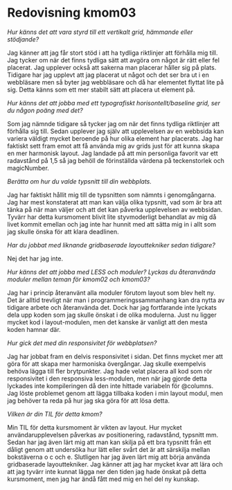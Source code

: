 ---
---
Redovisning kmom03
=========================
_Hur känns det att vara styrd till ett vertikalt grid, hämmande eller stödjande?_

Jag känner att jag får stort stöd i att ha tydliga riktlinjer att förhålla mig till. Jag tycker om när det finns tydliga sätt att avgöra om något är rätt eller fel placerat. Jag upplever också att sakerna man placerar håller sig på plats. Tidigare har jag upplevt att jag placerat ut något och det ser bra ut i en webbläsare men så byter jag webbläsare och då har elementet flyttat lite på sig. Detta känns som ett mer stabilt sätt att placera ut element på.

_Hur känns det att jobba med ett typografiskt horisontellt/baseline grid, ser du någon poäng med det?_

Som jag nämnde tidigare så tycker jag om när det finns tydliga riktlinjer att förhålla sig till. Sedan upplever jag själv att upplevelsen av en webbsida kan variera väldigt mycket beroende på hur olika element har placerats. Jag har faktiskt sett fram emot att få använda mig av grids just för att kunna skapa en mer harmonisk layout. Jag landade på att min personliga favorit var ett radavstånd på 1,5 så jag behöll de förinställda värdena på teckenstorlek och magicNumber.

_Berätta om hur du valde typsnitt till din webbplats._

Jag har faktiskt hållit mig till de typsnitten som nämnts i genomgångarna. Jag har mest konstaterat att man kan välja olika typsnitt, vad som är bra att tänka på när man väljer och att det kan påverka upplevelsen av webbsidan. Tyvärr har detta kursmoment blivit lite styvmoderligt behandlat av mig då livet kommit emellan och jag inte har hunnit med att sätta mig in i allt som jag skulle önska för att klara deadlinen.

_Har du jobbat med liknande gridbaserade layouttekniker sedan tidigare?_

Nej det har jag inte.

_Hur känns det att jobba med LESS och moduler? Lyckas du återanvända moduler mellan teman för kmom02 och kmom03?_

Jag har i princip återanvänt alla moduler förutom layout som blev helt ny. Det är alltid trevligt när man i programmeringssammanhang kan dra nytta av tidigare arbete och återanvända det. Dock har jag fortfarande inte lyckats dela upp koden som jag skulle önskat i de olika modulerna. Just nu ligger mycket kod i layout-modulen, men det kanske är vanligt att den mesta koden hamnar där.

_Hur gick det med din responsivitet för webbplatsen?_

Jag har jobbat fram en delvis responsivitet i sidan. Det finns mycket mer att göra för att skapa mer harmoniska övergångar. Jag skulle exempelvis behöva lägga till fler brytpunkter. Jag hade velat placera all kod som rör responsivitet i den responsiva less-modulen, men när jag gjorde detta lyckades inte kompileringen då den inte hittade variabeln för @columns. Jag löste problemet genom att lägga tillbaka koden i min layout modul, men jag behöver ta reda på hur jag ska göra för att lösa detta.

_Vilken är din TIL för detta kmom?_

Min TIL för detta kursmoment är vikten av layout. Hur mycket användarupplevelsen påverkas av positionering, radavstånd, typsnitt mm. Sedan har jag även lärt mig att man kan skilja på ett bra typsnitt från ett dåligt genom att undersöka hur lätt eller svårt det är att särskilja mellan bokstäverna o c och e. Slutligen har jag även lärt mig att börja använda gridbaserade layouttekniker. Jag känner att jag har mycket kvar att lära och att jag tyvärr inte kunnat lägga ner den tiden jag hade önskat på detta kursmoment, men jag har ändå fått med mig en hel del ny kunskap.
